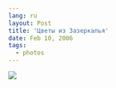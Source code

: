 ```yaml
---
lang: ru
layout: Post
title: 'Цветы из Зазеркалья'
date: Feb 10, 2006
tags:
  - photos
---
```


![](/images/blog/MG-0953.jpg)

